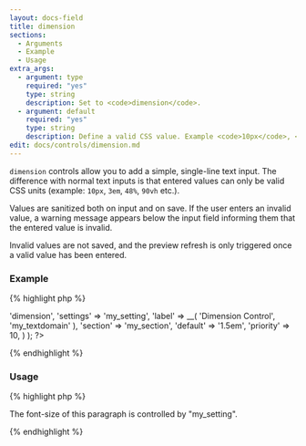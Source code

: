 ```yaml
---
layout: docs-field
title: dimension
sections:
  - Arguments
  - Example
  - Usage
extra_args:
  - argument: type
    required: "yes"
    type: string
    description: Set to <code>dimension</code>.
  - argument: default
    required: "yes"
    type: string
    description: Define a valid CSS value. Example <code>10px</code>, <code>1em</code>, <code>90vh</code> etc.
edit: docs/controls/dimension.md
---
```



`dimension` controls allow you to add a simple, single-line text input. The difference with normal text inputs is that entered values can only be valid CSS units (example: `10px`, `3em`, `48%`, `90vh` etc.).

Values are sanitized both on input and on save. If the user enters an invalid value, a warning message appears below the input field informing them that the entered value is invalid.

Invalid values are not saved, and the preview refresh is only triggered once a valid value has been entered.

### Example

{% highlight php %}
<?php
Kirki::add_field( 'my_config', array(
	'type'        => 'dimension',
	'settings'    => 'my_setting',
	'label'       => __( 'Dimension Control', 'my_textdomain' ),
	'section'     => 'my_section',
	'default'     => '1.5em',
	'priority'    => 10,
) );
?>
{% endhighlight %}

### Usage

{% highlight php %}
<div style="font-size: <?php echo get_theme_mod( 'my_setting', '1em' ); ?>">
	<p>The font-size of this paragraph is controlled by "my_setting".</p>
</div>
{% endhighlight %}
